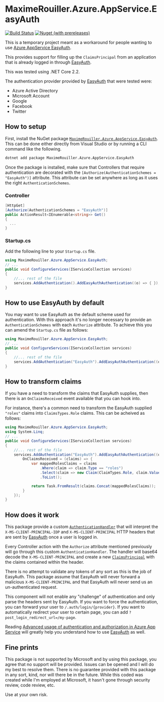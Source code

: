 # MaximeRouiller.Azure.AppService.EasyAuth

[![Build Status](https://dev.azure.com/marouill/Azure.AppService.EasyAuth/_apis/build/status/MaximRouiller.MaximeRouiller.Azure.AppService.EasyAuth?branchName=master)](https://dev.azure.com/marouill/Azure.AppService.EasyAuth/_build/latest?definitionId=5&branchName=master)
[![Nuget (with prereleases)](https://img.shields.io/nuget/vpre/MaximeRouiller.Azure.AppService.EasyAuth.svg)][NuGetPackage]

This is a temporary project meant as a workaround for people wanting to use [Azure AppService EasyAuth][EasyAuth].

This provides support for filling up the `ClaimsPrincipal` from an application that is already logged in through [EasyAuth][EasyAuth].

This was tested using .NET Core 2.2.

The authentication provider provided by [EasyAuth][EasyAuth] that were tested were:

* Azure Active Directory
* Microsoft Account
* Google
* Facebook
* Twitter

## How to setup

First, install the NuGet package [`MaximeRouiller.Azure.AppService.EasyAuth`](https://www.nuget.org/packages/MaximeRouiller.Azure.AppService.EasyAuth/). This can be done either directly from Visual Studio or by running a CLI command like the following.

```bash
dotnet add package MaximeRouiller.Azure.AppService.EasyAuth
```

Once the package is installed, make sure that Controllers that require authentication are decorated with the `[Authorize(AuthenticationSchemes = "EasyAuth")]` attribute. This attribute can be set anywhere as long as it uses the right `AuthenticationSchemes`.

### Controller

```csharp
[HttpGet]
[Authorize(AuthenticationSchemes = "EasyAuth")]
public ActionResult<IEnumerable<string>> Get()
{
  ...
}
```

### Startup.cs

Add the following line to your `Startup.cs` file.

```csharp
using MaximeRouiller.Azure.AppService.EasyAuth;
// ...
public void ConfigureServices(IServiceCollection services)
{
    //... rest of the file
    services.AddAuthentication().AddEasyAuthAuthentication((o) => { });
}
```

## How to use EasyAuth by default

You may want to use EasyAuth as the default scheme used for authentication.  With this approach it's no longer necessary to provide an `AuthenticationSchemes` with each `Authorize` attribute.  To achieve this you can amend the `Startup.cs` file as follows:


```csharp
using MaximeRouiller.Azure.AppService.EasyAuth;
// ...
public void ConfigureServices(IServiceCollection services)
{
    //... rest of the file
    services.AddAuthentication("EasyAuth").AddEasyAuthAuthentication((o) => { });
}
```

## How to transform claims

If you have a need to transform the claims that EasyAuth supplies, then there is an `OnClaimsReceived` event available that you can hook into.

For instance, there's a common need to transform the EasyAuth supplied `"roles"` claims into `ClaimsTypes.Role` claims.  This can be acheived as follows:

```csharp
using MaximeRouiller.Azure.AppService.EasyAuth;
using System.Linq;
// ...
public void ConfigureServices(IServiceCollection services)
{
    //... rest of the file
    services.AddAuthentication("EasyAuth").AddEasyAuthAuthentication((o => o.Events = new EasyAuthEvents {
        OnClaimsReceived = (claims) => {
            var mappedRolesClaims = claims
                .Where(claim => claim.Type == "roles")
                .Select(claim => new Claim(ClaimTypes.Role, claim.Value))
                .ToList();

            return Task.FromResult(claims.Concat(mappedRolesClaims));
        }
    });
}
```

## How does it work

This package provide a custom [`AuthenticationHandler`](https://docs.microsoft.com/dotnet/api/microsoft.aspnetcore.authentication.authenticationhandler-1?view=aspnetcore-2.2&WT.mc_id=easyauth-github-marouill) that will interpret the `X-MS-CLIENT-PRINCIPAL-IDP` and `X-MS-CLIENT-PRINCIPAL` HTTP headers that are sent by [EasyAuth][EasyAuth] once a user is logged in.

Every Controller action with the `Authorize` attribute mentioned previously will go through this custom `AuthenticationHandler`. The handler will base64 decode the `X-MS-CLIENT-PRINCIPAL` and create a new [`ClaimsPrincipal`](https://docs.microsoft.com/dotnet/api/system.security.claims.claimsprincipal?view=netcore-2.2&WT.mc_id=easyauth-github-marouill) with the claims contained within the header.

There is no attempt to validate any tokens of any sort as this is the job of EasyAuth. This package assume that EasyAuth will never forward a malicious `X-MS-CLIENT-PRINCIPAL` and that EasyAuth will never send us an un-authenticated request.

This component will not enable any "challenge" of authentication and only parse the headers sent by EasyAuth. If you want to force the authentication, you can forward your user to `/.auth/login/{provider}`. If you want to automatically redirect your user to certain page, you can add `?post_login_redirect_url=/my-page`.

Reading [Advanced usage of authentication and authorization in Azure App Service](https://docs.microsoft.com/azure/app-service/app-service-authentication-how-to?WT.mc_id=easyauth-github-marouill) will greatly help you understand how to use [EasyAuth][EasyAuth] as well.

## Fine prints

This package is not supported by Microsoft and by using this package, you agree that no support will be provided. Issues can be opened and I will do my best to resolve them. There is no guarantee provided with this package in any sort, kind, nor will there be in the future. While this coded was created while I'm employed at Microsoft, it hasn't gone through security review, code review, etc.

Use at your own risk.

[EasyAuth]: https://docs.microsoft.com/azure/app-service/overview-authentication-authorization?WT.mc_id=easyauth-github-marouill
[NuGetPackage]: https://www.nuget.org/packages/MaximeRouiller.Azure.AppService.EasyAuth/
